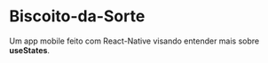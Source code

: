 # Biscoito-da-Sorte
Um app mobile feito com React-Native visando entender mais sobre **useStates**.
